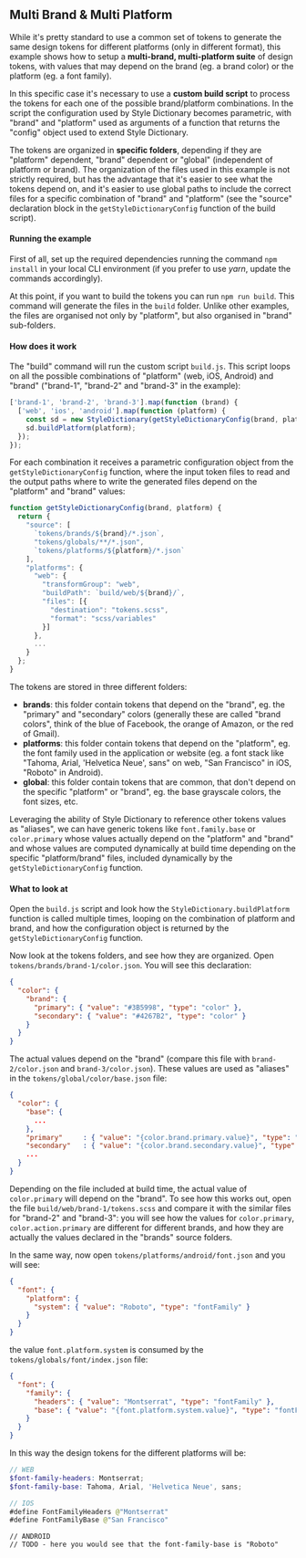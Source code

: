 ## Multi Brand & Multi Platform

While it's pretty standard to use a common set of tokens to generate the same design tokens for different platforms (only in different format), this example shows how to setup a **multi-brand, multi-platform suite** of design tokens, with values that may depend on the brand (eg. a brand color) or the platform (eg. a font family).

In this specific case it's necessary to use a **custom build script** to process the tokens for each one of the possible brand/platform combinations. In the script the configuration used by Style Dictionary becomes parametric, with "brand" and "platform" used as arguments of a function that returns the "config" object used to extend Style Dictionary.

The tokens are organized in **specific folders**, depending if they are "platform" dependent, "brand" dependent or "global" (independent of platform or brand). The organization of the files used in this example is not strictly required, but has the advantage that it's easier to see what the tokens depend on, and it's easier to use global paths to include the correct files for a specific combination of "brand" and "platform" (see the "source" declaration block in the `getStyleDictionaryConfig` function of the build script).

#### Running the example

First of all, set up the required dependencies running the command `npm install` in your local CLI environment (if you prefer to use _yarn_, update the commands accordingly).

At this point, if you want to build the tokens you can run `npm run build`. This command will generate the files in the `build` folder. Unlike other examples, the files are organised not only by "platform", but also organised in "brand" sub-folders.

#### How does it work

The "build" command will run the custom script `build.js`. This script loops on all the possible combinations of "platform" (web, iOS, Android) and "brand" ("brand-1", "brand-2" and "brand-3" in the example):

```js
['brand-1', 'brand-2', 'brand-3'].map(function (brand) {
  ['web', 'ios', 'android'].map(function (platform) {
    const sd = new StyleDictionary(getStyleDictionaryConfig(brand, platform));
    sd.buildPlatform(platform);
  });
});
```

For each combination it receives a parametric configuration object from the `getStyleDictionaryConfig` function, where the input token files to read and the output paths where to write the generated files depend on the "platform" and "brand" values:

```js
function getStyleDictionaryConfig(brand, platform) {
  return {
    "source": [
      `tokens/brands/${brand}/*.json`,
      "tokens/globals/**/*.json",
      `tokens/platforms/${platform}/*.json`
    ],
    "platforms": {
      "web": {
        "transformGroup": "web",
        "buildPath": `build/web/${brand}/`,
        "files": [{
          "destination": "tokens.scss",
          "format": "scss/variables"
        }]
      },
      ...
    }
  };
}
```

The tokens are stored in three different folders:

- **brands**: this folder contain tokens that depend on the "brand", eg. the "primary" and "secondary" colors (generally these are called "brand colors", think of the blue of Facebook, the orange of Amazon, or the red of Gmail).
- **platforms**: this folder contain tokens that depend on the "platform", eg. the font family used in the application or website (eg. a font stack like "Tahoma, Arial, 'Helvetica Neue', sans" on web, "San Francisco" in iOS, "Roboto" in Android).
- **global**: this folder contain tokens that are common, that don't depend on the specific "platform" or "brand", eg. the base grayscale colors, the font sizes, etc.

Leveraging the ability of Style Dictionary to reference other tokens values as "aliases", we can have generic tokens like `font.family.base` or `color.primary` whose values actually depend on the "platform" and "brand" and whose values are computed dynamically at build time depending on the specific "platform/brand" files, included dynamically by the `getStyleDictionaryConfig` function.

#### What to look at

Open the `build.js` script and look how the `StyleDictionary.buildPlatform` function is called multiple times, looping on the combination of platform and brand, and how the configuration object is returned by the `getStyleDictionaryConfig` function.

Now look at the tokens folders, and see how they are organized. Open `tokens/brands/brand-1/color.json`. You will see this declaration:

```json
{
  "color": {
    "brand": {
      "primary": { "value": "#3B5998", "type": "color" },
      "secondary": { "value": "#4267B2", "type": "color" }
    }
  }
}
```

The actual values depend on the "brand" (compare this file with `brand-2/color.json` and `brand-3/color.json`).
These values are used as "aliases" in the `tokens/global/color/base.json` file:

```json
{
  "color": {
    "base": {
      ...
    },
    "primary"     : { "value": "{color.brand.primary.value}", "type": "color" },
    "secondary"   : { "value": "{color.brand.secondary.value}", "type": "color" },
    ...
  }
}
```

Depending on the file included at build time, the actual value of `color.primary` will depend on the "brand". To see how this works out, open the file `build/web/brand-1/tokens.scss` and compare it with the similar files for "brand-2" and "brand-3": you will see how the values for `color.primary`, `color.action.primary` are different for different brands, and how they are actually the values declared in the "brands" source folders.

In the same way, now open `tokens/platforms/android/font.json` and you will see:

```json
{
  "font": {
    "platform": {
      "system": { "value": "Roboto", "type": "fontFamily" }
    }
  }
}
```

the value `font.platform.system` is consumed by the `tokens/globals/font/index.json` file:

```json
{
  "font": {
    "family": {
      "headers": { "value": "Montserrat", "type": "fontFamily" },
      "base": { "value": "{font.platform.system.value}", "type": "fontFamily" }
    }
  }
}
```

In this way the design tokens for the different platforms will be:

```scss
// WEB
$font-family-headers: Montserrat;
$font-family-base: Tahoma, Arial, 'Helvetica Neue', sans;
```

```swift
// IOS
#define FontFamilyHeaders @"Montserrat"
#define FontFamilyBase @"San Francisco"

```

```
// ANDROID
// TODO - here you would see that the font-family-base is "Roboto"
```
